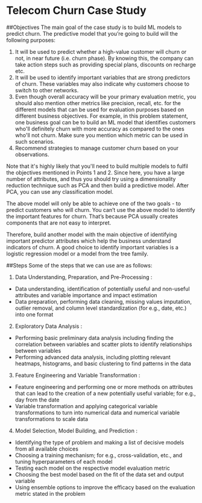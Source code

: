 # Telecom Churn Case Study

##Objectives
The main goal of the case study is to build ML models to predict churn. The predictive model that you’re going to build will the following purposes:
1. It will be used to predict whether a high-value customer will churn or not, in near future (i.e. churn phase). By knowing this, the company can take action steps such as providing special plans, discounts on recharge etc.
2. It will be used to identify important variables that are strong predictors of churn. These variables may also indicate why customers choose to switch to other networks.
3. Even though overall accuracy will be your primary evaluation metric, you should also mention other metrics like precision, recall, etc. for the different models that can be used for evaluation purposes based on different business objectives. For example, in this problem statement, one business goal can be to build an ML model that identifies customers who'll definitely churn with more accuracy as compared to the ones who'll not churn. Make sure you mention which metric can be used in such scenarios.
4. Recommend strategies to manage customer churn based on your observations.


Note that it's highly likely that you'll need to build multiple models to fulfil the objectives mentioned in Points 1 and 2.  Since here, you have a large number of attributes, and thus you should try using a dimensionality reduction technique such as PCA and then build a predictive model. After PCA, you can use any classification model. 

The above model will only be able to achieve one of the two goals - to predict customers who will churn. You can’t use the above model to identify the important features for churn. That’s because PCA usually creates components that are not easy to interpret.

Therefore, build another model with the main objective of identifying important predictor attributes which help the business understand indicators of churn. A good choice to identify important variables is a logistic regression model or a model from the tree family. 

##Steps
Some of the steps that we can use are as follows:

1. Data Understanding, Preparation, and Pre-Processing :
- Data understanding, identification of potentially useful and non-useful attributes and variable importance and impact estimation
- Data preparation, performing data cleaning, missing values imputation, outlier removal, and column level standardization (for e.g., date, etc.) into one format
 
2. Exploratory Data Analysis :
- Performing basic preliminary data analysis including finding the correlation between variables and scatter plots to identify relationships between variables
- Performing advanced data analysis, including plotting relevant heatmaps, histograms, and basic clustering to find patterns in the data
 
3. Feature Engineering and Variable Transformation :
- Feature engineering and performing one or more methods on attributes that can lead to the creation of a new potentially useful variable; for e.g., day from the date
- Variable transformation and applying categorical variable transformations to turn into numerical data and numerical variable transformations to scale data
 
4. Model Selection, Model Building, and  Prediction :
- Identifying the type of problem and making a list of decisive models from all available choices
- Choosing a training mechanism; for e.g., cross-validation, etc., and tuning hyperparameters of each model
- Testing each model on the respective model evaluation metric
- Choosing the best model based on the fit of the data set and output variable
- Using ensemble options to improve the efficacy based on the evaluation metric stated in the problem